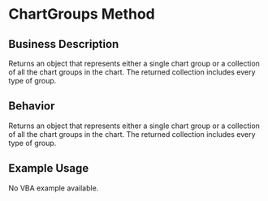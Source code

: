 # ChartGroups Method

## Business Description
Returns an object that represents either a single chart group or a collection of all the chart groups in the chart. The returned collection includes every type of group.

## Behavior
Returns an object that represents either a single chart group or a collection of all the chart groups in the chart. The returned collection includes every type of group.

## Example Usage
No VBA example available.